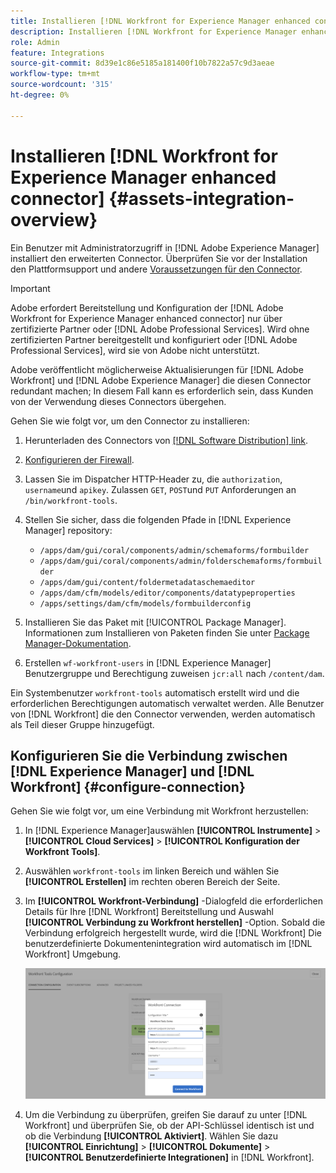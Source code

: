 ```yaml
---
title: Installieren [!DNL Workfront for Experience Manager enhanced connector]
description: Installieren [!DNL Workfront for Experience Manager enhanced connector]
role: Admin
feature: Integrations
source-git-commit: 8d39e1c86e5185a181400f10b7822a57c9d3aeae
workflow-type: tm+mt
source-wordcount: '315'
ht-degree: 0%

---
```



# Installieren [!DNL Workfront for Experience Manager enhanced connector] {#assets-integration-overview}

Ein Benutzer mit Administratorzugriff in [!DNL Adobe Experience Manager] installiert den erweiterten Connector. Überprüfen Sie vor der Installation den Plattformsupport und andere [Voraussetzungen für den Connector](https://one.workfront.com/s/csh?context=2467&amp;pubname=the-new-workfront-experience).

>[!IMPORTANT]
>
>Adobe erfordert Bereitstellung und Konfiguration der [!DNL Adobe Workfront for Experience Manager enhanced connector] nur über zertifizierte Partner oder [!DNL Adobe Professional Services]. Wird ohne zertifizierten Partner bereitgestellt und konfiguriert oder [!DNL Adobe Professional Services], wird sie von Adobe nicht unterstützt.
>
>Adobe veröffentlicht möglicherweise Aktualisierungen für [!DNL Adobe Workfront] und [!DNL Adobe Experience Manager] die diesen Connector redundant machen; In diesem Fall kann es erforderlich sein, dass Kunden von der Verwendung dieses Connectors übergehen.

Gehen Sie wie folgt vor, um den Connector zu installieren:

1. Herunterladen des Connectors von [[!DNL Software Distribution] link](https://experience.adobe.com/#/downloads/content/software-distribution/en/aem.html?package=/content/software-distribution/en/details.html/content/dam/aem/public/adobe/packages/cq650/product/assets/workfront-tools.ui.apps.zip).

1. [Konfigurieren der Firewall](https://one.workfront.com/s/document-item?bundleId=the-new-workfront-experience&amp;topicId=Content%2FAdministration_and_Setup%2FGet_started-WF_administration%2Fconfigure-your-firewall.html).

1. Lassen Sie im Dispatcher HTTP-Header zu, die `authorization`, `username`und `apikey`. Zulassen `GET`, `POST`und `PUT` Anforderungen an `/bin/workfront-tools`.

1. Stellen Sie sicher, dass die folgenden Pfade in [!DNL Experience Manager] repository:

   * `/apps/dam/gui/coral/components/admin/schemaforms/formbuilder`
   * `/apps/dam/gui/coral/components/admin/folderschemaforms/formbuilder`
   * `/apps/dam/gui/content/foldermetadataschemaeditor`
   * `/apps/dam/cfm/models/editor/components/datatypeproperties`
   * `/apps/settings/dam/cfm/models/formbuilderconfig`

1. Installieren Sie das Paket mit [!UICONTROL Package Manager]. Informationen zum Installieren von Paketen finden Sie unter [Package Manager-Dokumentation](/help/sites-administering/package-manager.md).

1. Erstellen `wf-workfront-users` in [!DNL Experience Manager] Benutzergruppe und Berechtigung zuweisen `jcr:all` nach `/content/dam`.

Ein Systembenutzer `workfront-tools` automatisch erstellt wird und die erforderlichen Berechtigungen automatisch verwaltet werden. Alle Benutzer von [!DNL Workfront] die den Connector verwenden, werden automatisch als Teil dieser Gruppe hinzugefügt.

## Konfigurieren Sie die Verbindung zwischen [!DNL Experience Manager] und [!DNL Workfront] {#configure-connection}

Gehen Sie wie folgt vor, um eine Verbindung mit Workfront herzustellen:

1. In [!DNL Experience Manager]auswählen **[!UICONTROL Instrumente]** > **[!UICONTROL Cloud Services]** > **[!UICONTROL Konfiguration der Workfront Tools]**.

1. Auswählen `workfront-tools` im linken Bereich und wählen Sie **[!UICONTROL Erstellen]** im rechten oberen Bereich der Seite.

1. Im **[!UICONTROL Workfront-Verbindung]** -Dialogfeld die erforderlichen Details für Ihre [!DNL Workfront] Bereitstellung und Auswahl **[!UICONTROL Verbindung zu Workfront herstellen]** -Option. Sobald die Verbindung erfolgreich hergestellt wurde, wird die [!DNL Workfront] Die benutzerdefinierte Dokumentenintegration wird automatisch im [!DNL Workfront] Umgebung.

   ![Verbinden [!DNL Experience Manager] und [!DNL Workfront]](/help/assets/assets/wf-connection-config.png)

1. Um die Verbindung zu überprüfen, greifen Sie darauf zu unter [!DNL Workfront] und überprüfen Sie, ob der API-Schlüssel identisch ist und ob die Verbindung **[!UICONTROL Aktiviert]**. Wählen Sie dazu **[!UICONTROL Einrichtung]** > **[!UICONTROL Dokumente]** > **[!UICONTROL Benutzerdefinierte Integrationen]** in [!DNL Workfront].

